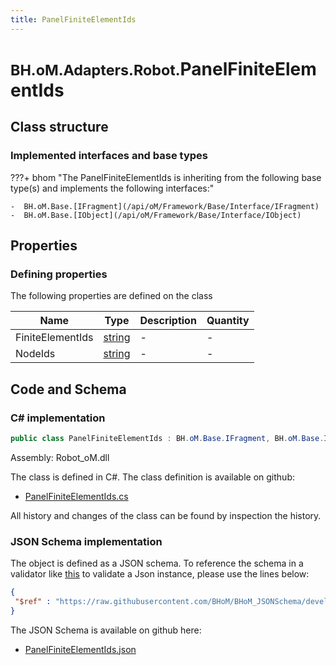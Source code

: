```yaml
---
title: PanelFiniteElementIds
---
```


# <small>BH.oM.Adapters.Robot.</small>**PanelFiniteElementIds**



## Class structure

### Implemented interfaces and base types

???+ bhom "The PanelFiniteElementIds is inheriting from the following base type(s) and implements the following interfaces:"

    -  BH.oM.Base.[IFragment](/api/oM/Framework/Base/Interface/IFragment)
    -  BH.oM.Base.[IObject](/api/oM/Framework/Base/Interface/IObject)


## Properties



### Defining properties

The following properties are defined on the class

| Name             | Type             | Description      | Quantity         |
|------------------|------------------|------------------|------------------|
| FiniteElementIds | [string](https://learn.microsoft.com/en-us/dotnet/api/System.String?view=netstandard-2.0) | - | - |
| NodeIds | [string](https://learn.microsoft.com/en-us/dotnet/api/System.String?view=netstandard-2.0) | - | - |


## Code and Schema

### C# implementation

``` C# title="C#"
public class PanelFiniteElementIds : BH.oM.Base.IFragment, BH.oM.Base.IObject
```

Assembly: Robot_oM.dll

The class is defined in C#. The class definition is available on github:

- [PanelFiniteElementIds.cs](https://github.com/BHoM/Robot_Toolkit/blob/develop/Robot_oM/Fragments\PanelFiniteElementIds.cs)

All history and changes of the class can be found by inspection the history.
### JSON Schema implementation

The object is defined as a JSON schema. To reference the schema in a validator like [this](https://www.jsonschemavalidator.net/) to validate a Json instance, please use the lines below:

``` json title="JSON Schema"
{
 "$ref" : "https://raw.githubusercontent.com/BHoM/BHoM_JSONSchema/develop/Robot_oM/PanelFiniteElementIds.json"
}
```

The JSON Schema is available on github here:

- [PanelFiniteElementIds.json](https://github.com/BHoM/BHoM_JSONSchema/blob/develop/Robot_oM/PanelFiniteElementIds.json)
